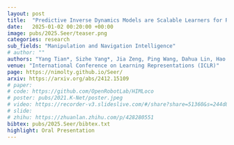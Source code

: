 ```yaml
---
layout: post
title:  "Predictive Inverse Dynamics Models are Scalable Learners for Robotic Manipulation"
date:   2025-01-02 00:20:00 +00:00
image: pubs/2025.Seer/teaser.png
categories: research
sub_fields: "Manipulation and Navigation Intelligence"
# author: ""
authors: "Yang Tian*, Sizhe Yang*, Jia Zeng, Ping Wang, Dahua Lin, Hao Dong, <strong>Jiangmiao Pang</strong>"
venue: "International Conference on Learning Representations (ICLR)"
page: https://nimolty.github.io/Seer/
arxiv: https://arxiv.org/abs/2412.15109
# paper: 
# code: https://github.com/OpenRobotLab/HIMLoco
# poster: pubs/2021.K-Net/poster.jpeg
# video: https://recorder-v3.slideslive.com/#/share?share=51360&s=244d89a2-1418-4fd5-89fe-dc9616fc6efd
# slide:
# zhihu: https://zhuanlan.zhihu.com/p/428280551
bibtex: pubs/2025.Seer/bibtex.txt
highlight: Oral Presentation
---
```

